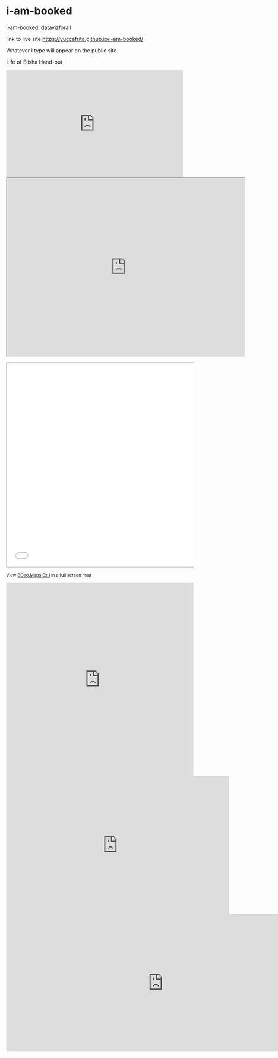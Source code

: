 # i-am-booked
i-am-booked, datavizforall

link to live site https://yuccafrita.github.io/i-am-booked/

Whatever I type will appear on the public site

Life of Elisha Hand-out
<iframe src="https://onedrive.live.com/embed?cid=F9B5A1ED16B6A19F&resid=F9B5A1ED16B6A19F%213507&authkey=ALFVPoCwvJa0Jtc&em=2" width="476" height="288" frameborder="0" scrolling="no"></iframe>


<iframe src="https://www.google.com/maps/d/embed?mid=1f5JIzAinvYtVDdoQOwTZu38aFSM" width="640" height="480"></iframe>


<p><iframe src="//batchgeo.com/map/6fd7732d8ce62c576f256299cbc1289c" frameborder="0" width="100%" height="550" style="border:1px solid #aaa;"></iframe></p><p><small>View <a href="https://batchgeo.com/map/6fd7732d8ce62c576f256299cbc1289c">BGeo.Maps.Ex.1</a> in a full screen map</small></p>

<iframe width="100%" height="520" frameborder="0" src="https://mamisonga.carto.com/builder/3574e71a-0282-11e7-a0d3-0ee66e2c9693/embed" allowfullscreen webkitallowfullscreen mozallowfullscreen oallowfullscreen msallowfullscreen></iframe>

<iframe width="600" height="371" seamless frameborder="0" scrolling="no" src="https://docs.google.com/spreadsheets/d/1x7Lq9KAc5kEAR9vvMokIXosP-54mBKhS2_l5JbPCV38/pubchart?oid=1018688973&amp;format=interactive"></iframe>


<iframe width="842.8499755859375" height="371" seamless frameborder="0" scrolling="no" src="https://docs.google.com/spreadsheets/d/1A-p2UWgFYCUJMSH1aYGxP_jTbOZMyq5vPIUPDFImKZU/pubchart?oid=481125634&amp;format=interactive"></iframe>
